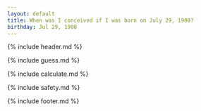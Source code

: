```yaml
---
layout: default
title: When was I conceived if I was born on July 29, 1908?
birthday: Jul 29, 1908
---
```


{% include header.md %}

{% include guess.md %}

{% include calculate.md %}

{% include safety.md %}

{% include footer.md %}



